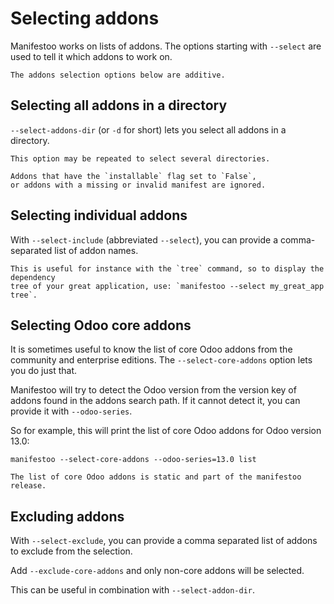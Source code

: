 # Selecting addons

Manifestoo works on lists of addons. The options starting with `--select` are
used to tell it which addons to work on.

```{tip}
The addons selection options below are additive.
```

## Selecting all addons in a directory

`--select-addons-dir` (or `-d` for short) lets you select all addons in a directory.

```{tip}
This option may be repeated to select several directories.
```

```{tip}
Addons that have the `installable` flag set to `False`,
or addons with a missing or invalid manifest are ignored.
```

## Selecting individual addons

With `--select-include` (abbreviated `--select`), you can provide a
comma-separated list of addon names.

```{tip}
This is useful for instance with the `tree` command, so to display the dependency
tree of your great application, use: `manifestoo --select my_great_app tree`.
```

## Selecting Odoo core addons

It is sometimes useful to know the list of core Odoo addons from the community
and enterprise editions. The `--select-core-addons` option lets you do just that.

Manifestoo will try to detect the Odoo version from the version key of addons
found in the addons search path. If it cannot detect it, you can provide it
with `--odoo-series`.

So for example, this will print the list of core Odoo addons for Odoo version 13.0:

```console
manifestoo --select-core-addons --odoo-series=13.0 list
```

```{note}
The list of core Odoo addons is static and part of the manifestoo release.
```

## Excluding addons

With `--select-exclude`, you can provide a comma separated list of addons to
exclude from the selection.

Add `--exclude-core-addons` and only non-core addons will be selected.

This can be useful in combination with `--select-addon-dir`.
